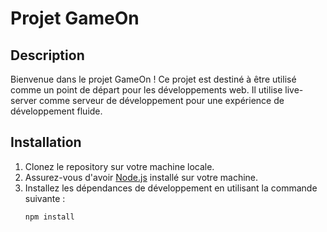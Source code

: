 # Projet GameOn

## Description
Bienvenue dans le projet GameOn ! Ce projet est destiné à être utilisé comme un point de départ pour les développements web. Il utilise live-server comme serveur de développement pour une expérience de développement fluide.

## Installation
1. Clonez le repository sur votre machine locale.
2. Assurez-vous d'avoir [Node.js](https://nodejs.org/) installé sur votre machine.
3. Installez les dépendances de développement en utilisant la commande suivante :
   ```bash
   npm install
